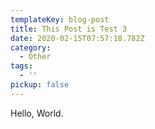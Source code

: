 ```yaml
---
templateKey: blog-post
title: This Post is Test 3
date: 2020-02-15T07:57:18.782Z
category:
  - Other
tags:
  - ''
pickup: false
---
```

Hello, World.
